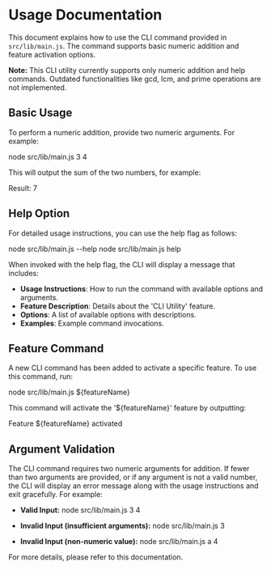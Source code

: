 # Usage Documentation

This document explains how to use the CLI command provided in `src/lib/main.js`. The command supports basic numeric addition and feature activation options.

**Note:** This CLI utility currently supports only numeric addition and help commands. Outdated functionalities like gcd, lcm, and prime operations are not implemented.

## Basic Usage

To perform a numeric addition, provide two numeric arguments. For example:

  node src/lib/main.js 3 4

This will output the sum of the two numbers, for example:

  Result: 7

## Help Option

For detailed usage instructions, you can use the help flag as follows:

  node src/lib/main.js --help
  node src/lib/main.js help

When invoked with the help flag, the CLI will display a message that includes:

- **Usage Instructions**: How to run the command with available options and arguments.
- **Feature Description**: Details about the 'CLI Utility' feature.
- **Options**: A list of available options with descriptions.
- **Examples**: Example command invocations.

## Feature Command

A new CLI command has been added to activate a specific feature. To use this command, run:

  node src/lib/main.js ${featureName}

This command will activate the '${featureName}' feature by outputting:

  Feature ${featureName} activated

## Argument Validation

The CLI command requires two numeric arguments for addition. If fewer than two arguments are provided, or if any argument is not a valid number, the CLI will display an error message along with the usage instructions and exit gracefully. For example:

- **Valid Input:**
    node src/lib/main.js 3 4

- **Invalid Input (insufficient arguments):**
    node src/lib/main.js 3

- **Invalid Input (non-numeric value):**
    node src/lib/main.js a 4

For more details, please refer to this documentation.
